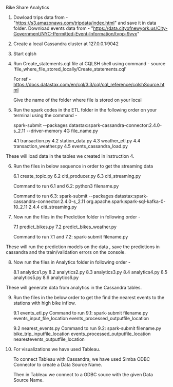 Bike Share Analytics

1. Dowload trips data from - "https://s3.amazonaws.com/tripdata/index.html" and save it in data folder.
   Download events data from - "https://data.cityofnewyork.us/City-Government/NYC-Permitted-Event-Information/tvpp-9vvx"	

2. Create a local Cassandra cluster at 127.0.0.1:9042


3. Start cqlsh 

4. Run Create_statements.cql file at CQLSH shell using command - 
	source 'file_where_file_stored_locally/Create_statements.cql'

	For ref - https://docs.datastax.com/en/cql/3.3/cql/cql_reference/cqlshSource.html

	Give the name of the folder where file is stored on your local

5. Run the spark codes in the ETL folder in the following order on your terminal using the command - 

	spark-submit --packages datastax:spark-cassandra-connector:2.4.0-s_2.11 --driver-memory 4G file_name.py


	4.1 transaction.py
	4.2 station_data.py
	4.3 weather_etl.py
	4.4 transaction_weather.py
	4.5	events_cassandra_load.py

These will load data in the tables we created in instruction 4.

6. Run the files in below sequence in order to get the streaming data

   6.1 create_topic.py
   6.2 citi_producer.py
   6.3 citi_streaming.py
   
   Command to run 6.1 and 6.2:
   python3 filename.py
   
   Command to run 6.3:
   spark-submit --packages datastax:spark-cassandra-connector:2.4.0-s_2.11 org.apache.spark:spark-sql-kafka-0-10_2.11:2.4.4 citi_streaming.py

7. Now run the files in the Prediction folder in following order - 

	7.1 predict_bikes.py
	7.2 predict_bikes_weather.py

	Command to run 7.1 and 7.2: spark-submit filename.py

These will run the prediction models on the data , save the predictions in cassandra and the train/validation errors on the console.

8. Now run the files in Analytics folder in following order - 

	8.1 analytics1.py
	8.2 analytics2.py
	8.3 analytics3.py
	8.4 analytics4.py
	8.5 analytics5.py
	8.6 analytics6.py

These will generate data from analytics in the Cassandra tables.

9. Run the files in the below order to get the find the nearest events to the stations with high bike inflow.

	9.1 events_etl.py
	Command to run 9.1: spark-submit filename.py events_input_file_location events_processed_outputfile_location

	9.2 nearest_events.py
	Command to run 9.2: spark-submit filename.py bike_trip_inputfile_location events_processed_outputfile_location nearestevents_outputfile_location

10. For visualizations we have used Tableau. 

	To connect Tableau with Cassandra, we have used Simba ODBC Connector to create a Data Source Name.

	Then in Tableau we connect to a ODBC souce with the given Data Source Name.

